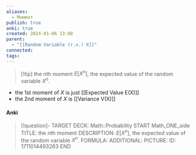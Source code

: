 ```yaml
---
aliases:
  - Момент
publish: true
anki: true
created: 2024-01-06 13:08
parent:
  - "[[Random Variable (r.v.) X]]"
connected: 
tags:
---
```

> [!tip] the $n$th moment 
$E[X^n]$, the expected value of the random variable $X^n$. 

- the 1st moment of $X$ is just [[Expected Value E(X)]]
- the 2nd moment of $X$ is [[Variance V(X)]]

#### Anki
> [!question]-
TARGET DECK: Math::Probability 
START
Math_ONE_side
TITLE: the $n$th moment 
DESCRIPTION: $E[X^n]$, the expected value of the random variable $X^n$. 
FORMULA: 
ADDITIONAL:
PICTURE:
ID: 1711014493263
END













